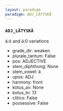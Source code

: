 ```yaml
---
layout: paradigm
paradigm: ADJ_LÄTYSKÄ
---
```

### ` ADJ_LÄTYSKÄ `

ä:ö and ä:0 variations
* grade_dir: weaken
* plurale_tantum: False
* pos: ADJECTIVE
* stem_diphthong: None
* stem_vowel: ä
* upos: ADJ
* harmony: front
* kotus_av: None
* kotus_tn: 13
* clitics: False
* possessive: False
